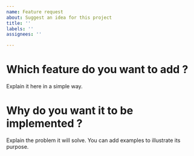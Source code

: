 ```yaml
---
name: Feature request
about: Suggest an idea for this project
title: ''
labels: ''
assignees: ''

---
```


# Which feature do you want to add ?
Explain it here in a simple way.

# Why do you want it to be implemented ?
Explain the problem it will solve.
You can add examples to illustrate its purpose.

